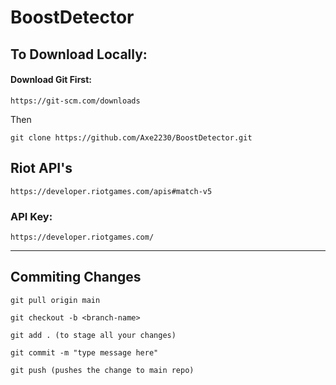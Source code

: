 # BoostDetector

## To Download Locally:

#### Download Git First:
`https://git-scm.com/downloads`

Then 

```
git clone https://github.com/Axe2230/BoostDetector.git
```


## Riot API's
```
https://developer.riotgames.com/apis#match-v5
```

### API Key:
```
https://developer.riotgames.com/
```


------------------------------------------------
## Commiting Changes

```
git pull origin main

git checkout -b <branch-name>

git add . (to stage all your changes)

git commit -m "type message here"

git push (pushes the change to main repo)

```
